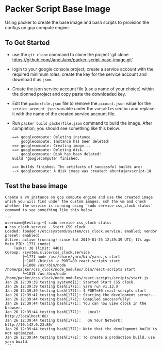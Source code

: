 # Packer Script Base Image
Using packer to create the base image and bash scripts to provision the configs on gcp compute engine.

## To Get Started
- use the `git clone` command to clone the project
    'git clone https://github.com/JanetJanx/packer-script-base-image.git'

- login to your google console project, create a service account with the required minimum roles, create the      key for the service account and download it as `json`.

- Create the json service account file (use a name of your choice) within the clonned project and copy paste the downloaded key.

- Edit the `packerfile.json` file to remove the `account.json` value for the `service_account_json`              variable under the `variables` section and replace it with the name of the created service account file.

- Run `packer build packerfile.json` command to build the image. After completion, you should see something      like this below.
    ```
    ==> googlecompute: Deleting instance...
        googlecompute: Instance has been deleted!
    ==> googlecompute: Creating image...
    ==> googlecompute: Deleting disk...
        googlecompute: Disk has been deleted!
    Build 'googlecompute' finished.

    ==> Builds finished. The artifacts of successful builds are:
    --> googlecompute: A disk image was created: ubuntujanxscript-18
    ```

## Test the base image
    Create a vm instance on gcp compute engine and use the created image which you will find under the custom images. ssh the vm and check whether the service is running using `sudo service css_clock status` command to see something like this below

    ```
    username@testing:~$ sudo service css_clock status
    ● css_clock.service - Start CSS clock
    Loaded: loaded (/etc/systemd/system/css_clock.service; enabled; vendor preset: enabled)
    Active: active (running) since Sat 2019-01-26 12:39:39 UTC; 17s ago
    Main PID: 1771 (node)
        Tasks: 30 (limit: 4401)
    CGroup: /system.slice/css_clock.service
            ├─1771 node /usr/share/yarn/bin/yarn.js start
            ├─1807 /bin/sh -c PORT=80 react-scripts start
            ├─1808 /usr/bin/node /home/packer/css_clock/node_modules/.bin/react-scripts start
            └─1815 /usr/bin/node /home/packer/css_clock/node_modules/react-scripts/scripts/start.js
    Jan 26 12:39:39 testing systemd[1]: Started Start CSS clock.
    Jan 26 12:39:39 testing bash[1771]: yarn run v1.13.0
    Jan 26 12:39:39 testing bash[1771]: $ PORT=80 react-scripts start
    Jan 26 12:39:41 testing bash[1771]: Starting the development server...
    Jan 26 12:39:44 testing bash[1771]: Compiled successfully!
    Jan 26 12:39:44 testing bash[1771]: You can now view clock in the browser.
    Jan 26 12:39:44 testing bash[1771]:   Local:            http://localhost:80/
    Jan 26 12:39:44 testing bash[1771]:   On Your Network:  http://10.142.0.23:80/
    Jan 26 12:39:44 testing bash[1771]: Note that the development build is not optimized.
    Jan 26 12:39:44 testing bash[1771]: To create a production build, use yarn build.
    ```